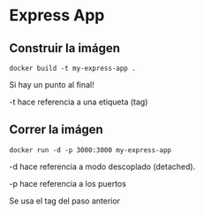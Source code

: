 # Express App

## Construir la imágen
```
docker build -t my-express-app . ​
```
Si hay un punto al final!

-t hace referencia a una etiqueta (tag)

## Correr la imágen
```
docker run -d -p 3000:3000 my-express-app​
```

-d hace referencia a modo descoplado (detached).

-p hace referencia a los puertos

Se usa el tag del paso anterior